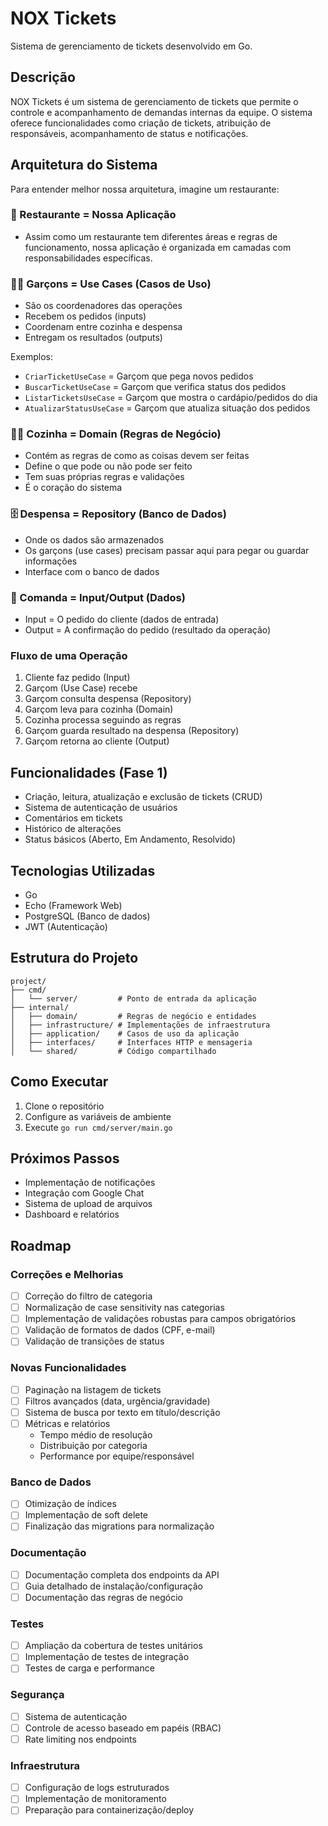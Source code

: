 # NOX Tickets

Sistema de gerenciamento de tickets desenvolvido em Go.

## Descrição
NOX Tickets é um sistema de gerenciamento de tickets que permite o controle e acompanhamento de demandas internas da equipe. O sistema oferece funcionalidades como criação de tickets, atribuição de responsáveis, acompanhamento de status e notificações.

## Arquitetura do Sistema

Para entender melhor nossa arquitetura, imagine um restaurante:

### 🏪 Restaurante = Nossa Aplicação
- Assim como um restaurante tem diferentes áreas e regras de funcionamento, nossa aplicação é organizada em camadas com responsabilidades específicas.

### 👨‍💼 Garçons = Use Cases (Casos de Uso)
- São os coordenadores das operações
- Recebem os pedidos (inputs)
- Coordenam entre cozinha e despensa
- Entregam os resultados (outputs)

Exemplos:
- `CriarTicketUseCase` = Garçom que pega novos pedidos
- `BuscarTicketUseCase` = Garçom que verifica status dos pedidos
- `ListarTicketsUseCase` = Garçom que mostra o cardápio/pedidos do dia
- `AtualizarStatusUseCase` = Garçom que atualiza situação dos pedidos

### 🧑‍🍳 Cozinha = Domain (Regras de Negócio)
- Contém as regras de como as coisas devem ser feitas
- Define o que pode ou não pode ser feito
- Tem suas próprias regras e validações
- É o coração do sistema

### 🗄️ Despensa = Repository (Banco de Dados)
- Onde os dados são armazenados
- Os garçons (use cases) precisam passar aqui para pegar ou guardar informações
- Interface com o banco de dados

### 📝 Comanda = Input/Output (Dados)
- Input = O pedido do cliente (dados de entrada)
- Output = A confirmação do pedido (resultado da operação)

### Fluxo de uma Operação
1. Cliente faz pedido (Input)
2. Garçom (Use Case) recebe
3. Garçom consulta despensa (Repository)
4. Garçom leva para cozinha (Domain)
5. Cozinha processa seguindo as regras
6. Garçom guarda resultado na despensa (Repository)
7. Garçom retorna ao cliente (Output)

## Funcionalidades (Fase 1)
- Criação, leitura, atualização e exclusão de tickets (CRUD)
- Sistema de autenticação de usuários
- Comentários em tickets
- Histórico de alterações
- Status básicos (Aberto, Em Andamento, Resolvido)

## Tecnologias Utilizadas
- Go
- Echo (Framework Web)
- PostgreSQL (Banco de dados)
- JWT (Autenticação)

## Estrutura do Projeto
```
project/
├── cmd/
│   └── server/         # Ponto de entrada da aplicação
├── internal/
│   ├── domain/         # Regras de negócio e entidades
│   ├── infrastructure/ # Implementações de infraestrutura
│   ├── application/    # Casos de uso da aplicação
│   ├── interfaces/     # Interfaces HTTP e mensageria
│   └── shared/         # Código compartilhado
```

## Como Executar
1. Clone o repositório
2. Configure as variáveis de ambiente
3. Execute `go run cmd/server/main.go`

## Próximos Passos
- Implementação de notificações
- Integração com Google Chat
- Sistema de upload de arquivos
- Dashboard e relatórios 

## Roadmap

### Correções e Melhorias
- [ ] Correção do filtro de categoria
- [ ] Normalização de case sensitivity nas categorias
- [ ] Implementação de validações robustas para campos obrigatórios
- [ ] Validação de formatos de dados (CPF, e-mail)
- [ ] Validação de transições de status

### Novas Funcionalidades
- [ ] Paginação na listagem de tickets
- [ ] Filtros avançados (data, urgência/gravidade)
- [ ] Sistema de busca por texto em título/descrição
- [ ] Métricas e relatórios
  - Tempo médio de resolução
  - Distribuição por categoria
  - Performance por equipe/responsável

### Banco de Dados
- [ ] Otimização de índices
- [ ] Implementação de soft delete
- [ ] Finalização das migrations para normalização

### Documentação
- [ ] Documentação completa dos endpoints da API
- [ ] Guia detalhado de instalação/configuração
- [ ] Documentação das regras de negócio

### Testes
- [ ] Ampliação da cobertura de testes unitários
- [ ] Implementação de testes de integração
- [ ] Testes de carga e performance

### Segurança
- [ ] Sistema de autenticação
- [ ] Controle de acesso baseado em papéis (RBAC)
- [ ] Rate limiting nos endpoints

### Infraestrutura
- [ ] Configuração de logs estruturados
- [ ] Implementação de monitoramento
- [ ] Preparação para containerização/deploy 